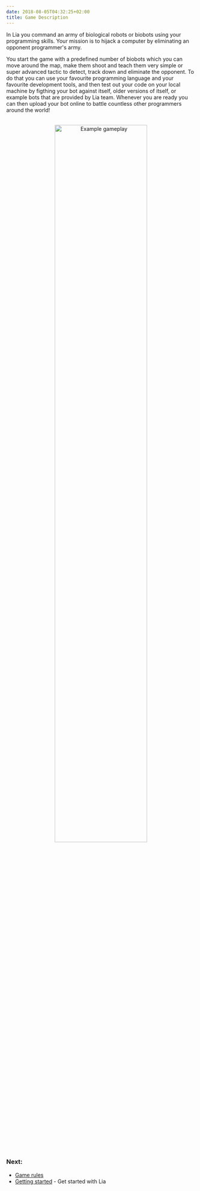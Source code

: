 ```yaml
---
date: 2018-08-05T04:32:25+02:00
title: Game Description
---
```


In Lia you command an army of biological robots or biobots using your programming skills. Your mission is to hijack a computer by eliminating an opponent programmer's army. 

You start the game with a predefined number of biobots which you can move around the map, make them shoot and teach them very simple or super advanced tactic to detect, track down and eliminate the opponent. To do that you can use your favourite programming language and your favourite development tools,  and then test out your code on your local machine by figthing your bot against itself, older versions of itself, or example bots that are provided by Lia team. Whenever you are ready you can then upload your bot online to battle countless other programmers around the world!

<br>
 <div style="text-align:center"><img src="/static/docs/gifs/example-gameplay.gif" alt="Example gameplay" width="70%"/></div>

### Next:

* [Game rules](/game-rules)
* [Getting started](/getting-started/) - Get started with Lia